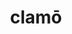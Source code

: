---
title: clamō
meaning: to shout
ch: 3
pos: verb
secondppstem: clam
infend: āre
infhyph: -āre
conjugation: first
derivative: exclamatory
---